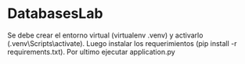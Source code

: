# DatabasesLab
Se debe crear el entorno virtual (virtualenv .venv) y activarlo (.venv\Scripts\activate).
Luego instalar los requerimientos (pip install -r requirements.txt).
Por ultimo ejecutar application.py
